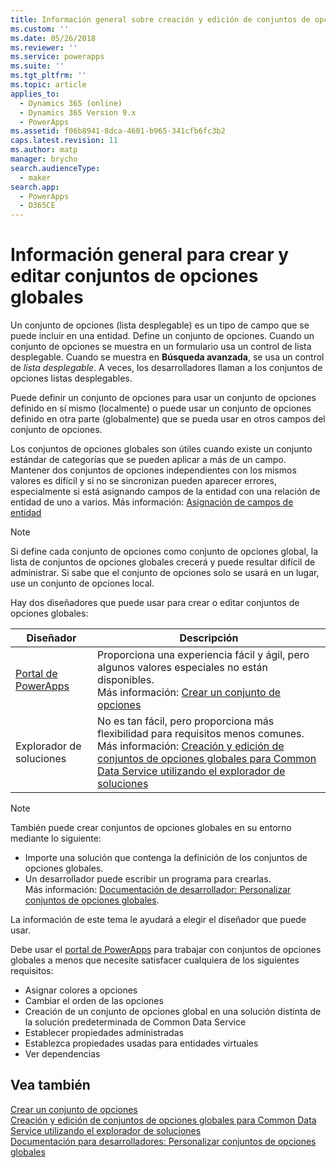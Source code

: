 ```yaml
---
title: Información general sobre creación y edición de conjuntos de opciones globales (listas desplegables) para Common Data Service | MicrosoftDocs
ms.custom: ''
ms.date: 05/26/2018
ms.reviewer: ''
ms.service: powerapps
ms.suite: ''
ms.tgt_pltfrm: ''
ms.topic: article
applies_to:
  - Dynamics 365 (online)
  - Dynamics 365 Version 9.x
  - PowerApps
ms.assetid: f06b8941-8dca-4601-b965-341cfb6fc3b2
caps.latest.revision: 11
ms.author: matp
manager: brycho
search.audienceType:
  - maker
search.app:
  - PowerApps
  - D365CE
---
```

# <a name="create-and-edit-global-option-sets-overview"></a>Información general para crear y editar conjuntos de opciones globales 

Un conjunto de opciones (lista desplegable) es un tipo de campo que se puede incluir en una entidad. Define un conjunto de opciones. Cuando un conjunto de opciones se muestra en un formulario usa un control de lista desplegable. Cuando se muestra en **Búsqueda avanzada**, se usa un control de *lista desplegable*. A veces, los desarrolladores llaman a los conjuntos de opciones listas desplegables.  
  
Puede definir un conjunto de opciones para usar un conjunto de opciones definido en sí mismo (localmente) o puede usar un conjunto de opciones definido en otra parte (globalmente) que se pueda usar en otros campos del conjunto de opciones. 

Los conjuntos de opciones globales son útiles cuando existe un conjunto estándar de categorías que se pueden aplicar a más de un campo. Mantener dos conjuntos de opciones independientes con los mismos valores es difícil y si no se sincronizan pueden aparecer errores, especialmente si está asignando campos de la entidad con una relación de entidad de uno a varios. Más información: [Asignación de campos de entidad](map-entity-fields.md)

> [!NOTE]
> Si define cada conjunto de opciones como conjunto de opciones global, la lista de conjuntos de opciones globales crecerá y puede resultar difícil de administrar. Si sabe que el conjunto de opciones solo se usará en un lugar, use un conjunto de opciones local.

Hay dos diseñadores que puede usar para crear o editar conjuntos de opciones globales:

|Diseñador| Descripción|
|--|--|
|[Portal de PowerApps](https://web.powerapps.com/?utm_source=padocs&utm_medium=linkinadoc&utm_campaign=referralsfromdoc)|Proporciona una experiencia fácil y ágil, pero algunos valores especiales no están disponibles.<br />Más información: [Crear un conjunto de opciones](custom-picklists.md) |
|Explorador de soluciones|No es tan fácil, pero proporciona más flexibilidad para requisitos menos comunes. <br />Más información: [Creación y edición de conjuntos de opciones globales para Common Data Service utilizando el explorador de soluciones](create-edit-global-option-sets-solution-explorer.md) |

> [!NOTE]
> También puede crear conjuntos de opciones globales en su entorno mediante lo siguiente:
> - Importe una solución que contenga la definición de los conjuntos de opciones globales.
> - Un desarrollador puede escribir un programa para crearlas. <br />Más información: [Documentación de desarrollador: Personalizar conjuntos de opciones globales](/dynamics365/customer-engagement/developer/org-service/customize-global-option-sets).

La información de este tema le ayudará a elegir el diseñador que puede usar. 

Debe usar el [portal de PowerApps](https://web.powerapps.com/?utm_source=padocs&utm_medium=linkinadoc&utm_campaign=referralsfromdoc) para trabajar con conjuntos de opciones globales a menos que necesite satisfacer cualquiera de los siguientes requisitos:

- Asignar colores a opciones
- Cambiar el orden de las opciones
- Creación de un conjunto de opciones global en una solución distinta de la solución predeterminada de Common Data Service
- Establecer propiedades administradas
- Establezca propiedades usadas para entidades virtuales
- Ver dependencias

## <a name="see-also"></a>Vea también

[Crear un conjunto de opciones](custom-picklists.md)<br />
[Creación y edición de conjuntos de opciones globales para Common Data Service utilizando el explorador de soluciones](create-edit-global-option-sets-solution-explorer.md)<br />
[Documentación para desarrolladores: Personalizar conjuntos de opciones globales](/dynamics365/customer-engagement/developer/org-service/customize-global-option-sets)
  

 
